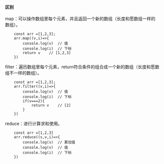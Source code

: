 #### 区别
map：可以操作数组里每个元素，并且返回一个新的数组（长度和愿数组一样的数组）。
```
    const arr =[1,2,3];
    arr.map((v,i)=>{
        console.log(v)  // 值
        console.log(i)  // 下标
        return v    // [1,2,3]
    })
```
filter：遍历数组里每个元素，return符合条件的组合成一个新的数组（长度和愿数组不一样的数组）。
```
    const arr =[1,2,3];
    arr.filter((v,i)=>{
        console.log(v)  // 值
        console.log(i)  // 下标
        if(v===2){
            return v    // [2]
        }
    })
```
reduce：进行计算求和使用。
```
    const arr =[1,2,3]
    arr.reduce((s,v,i)=>{
        console.log(s)  // 累加值
        console.log(v)  // 值
        console.log(i)  // 下标
    })
